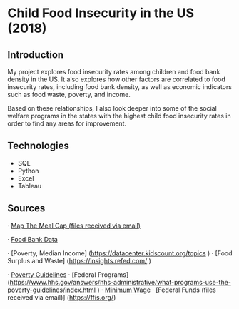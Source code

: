 # Child Food Insecurity in the US (2018)

## Introduction
My project explores food insecurity rates among children and food bank density in the US. It also explores how other factors are correlated to food insecurity rates, including food bank density, as well as economic indicators such as food waste, poverty, and income.

Based on these relationships, I also look deeper into some of the social welfare programs in the states with the highest child food insecurity rates in order to find any areas for improvement.

## Technologies
- SQL
- Python
- Excel
- Tableau

## Sources
·       [Map The Meal Gap (files received via email)](https://www.feedingamerica.org/research/map-the-meal-gap/how-we-got-the-map-data?s_src=WXXX1MTMG&_ga=2.67349524.44214178.1620268572-880066652.1619024952 )

·       [Food Bank Data]( https://www.foodbanks.net/ )

·       [Poverty, Median Income] (https://datacenter.kidscount.org/topics 
)
·       [Food Surplus and Waste] (https://insights.refed.com/ )

·       [Poverty Guidelines]( https://aspe.hhs.gov/prior-hhs-poverty-guidelines-and-federal-register-references 
)
·       [Federal Programs] (https://www.hhs.gov/answers/hhs-administrative/what-programs-use-the-poverty-guidelines/index.html 
)
·       [Minimum Wage]( https://www.laborlawcenter.com/state-minimum-wage-rates/
)
·		[Federal Funds (files received via email)] (https://ffis.org/)